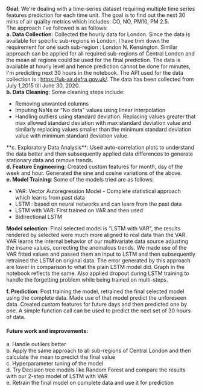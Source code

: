 **Goal**: We're dealing with a time-series dataset requiring multiple time series features prediction for each time unit. The goal is to find out the next 30 mins of air quality metrics which includes: CO, NO, PM10, PM 2.5. <br>
The approach I've followed is as follows:<br>
**a. Data Collection**: Collected the hourly data for London. Since the data is available for specific sub-regions in London, I have trim down the requirement for one such sub-region : London N. Kensington. Similar approach can be applied for all required sub-regions of Central London and the mean all regions could be used for the final prediction. The data is available at hourly level and hence prediction cannot be done for minutes, I'm predicting next 30 hours in the notebook. The API used for the data collection is : https://uk-air.defra.gov.uk/. The data has been collected from July 1,2015 till June 30, 2020.<br>
**b. Data Cleaning**:  Some cleaning steps include:<br>
<ul><li> Removing unwanted columns</li>
<li>Imputing NaNs or "No data" values using linear interpolation</li>
<li> Handling outliers using standard deviation. Replacing values greater that max allowed standard deviation with max standard deviation value and similarly replacing values smaller than the minimum standard deviation value with minimum standard deviation value.</li></ul>
**c. Exploratory Data Analysis**: Used auto-correlation plots to understand the data better and then subsequently applied data differences to generate stationary data and remove trends.<br>
<b>d. Feature Engineering</b>: Created custom features for month, day of the week and hour. Generated the sine and cosine variations of the above.<br>
<b>e. Model Training</b>: Some of the models tried are as follows:<br>
<ul><li> VAR: Vector Autoregression Model - Complete statistical approach which learns from past data</li>
<li> LSTM : based on neural networks and can learn from the past data</li>
<li> LSTM with VAR: First trained on VAR and then used</li>
<li> Bidirectional LSTM</li></ul>
		
**Model selection**: Final selected model is "LSTM with VAR", the results rendered by selected were much more aligned to real data than the VAR. VAR learns the internal behavior of our multivariate data source adjusting the insane values, correcting the anomalous trends. We made use of the VAR fitted values and passed them an input to LSTM and then subsequently retrained the LSTM on original data. The error generated by this approach are lower in comparison to what the plain LSTM model did. Graph in the notebook reflects the same. Also applied dropout during LSTM training to handle the forgetting problem while being trained on multi-steps.<br>
		
**f. Prediction**: Post training the model, retrained the final selected model using the complete data. Made use of that model predict the unforeseen data. Created custom features for future days and then predicted one by one. A simple function call can be used to predict the next set of 30 hours of data.<br>

#### Future work and improvements:
a. Handle outliers better<br>
b. Apply the same approach to all sub-regions of Central London and then calculate the mean to predict the final value<br>
c. Hyperparameter tuning of the model<br>
d. Try Decision tree models like Random Forest and compare the results with our 2-step model of LSTM with VAR<br>
e. Retrain the final model on complete data and use it for prediction<br>
